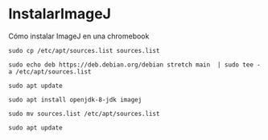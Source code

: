 # InstalarImageJ
Cómo instalar ImageJ en una chromebook



    sudo cp /etc/apt/sources.list sources.list

    sudo echo deb https://deb.debian.org/debian stretch main  | sudo tee -a /etc/apt/sources.list

    sudo apt update

    sudo apt install openjdk-8-jdk imagej

    sudo mv sources.list /etc/apt/sources.list

    sudo apt update
